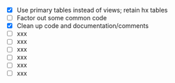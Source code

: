 - [x] Use primary tables instead of views; retain hx tables
- [ ] Factor out some common code
- [x] Clean up code and documentation/comments
- [ ] xxx
- [ ] xxx
- [ ] xxx
- [ ] xxx
- [ ] xxx
- [ ] xxx